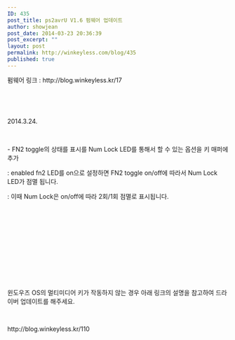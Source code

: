 ```yaml
---
ID: 435
post_title: ps2avrU V1.6 펌웨어 업데이트
author: showjean
post_date: 2014-03-23 20:36:39
post_excerpt: ""
layout: post
permalink: http://winkeyless.com/blog/435
published: true
---
```

<p>펌웨어 링크 : http://blog.winkeyless.kr/17</p><p><br /></p><p><br /></p><p>2014.3.24.</p><p><br /></p><p>- FN2 toggle의 상태를 표시를 Num Lock LED를 통해서 할 수 있는 옵션을 키 매퍼에 추가</p><p>: enabled fn2 LED를 on으로 설정하면 FN2 toggle on/off에 따라서 Num Lock LED가 점멸 됩니다.</p><p>: 이때 Num Lock은 on/off에 따라 2회/1회 점멸로 표시됩니다.</p><p><br /></p><p><br /></p><p><br /></p><p><br /></p><p><br /></p><p><br /></p><p>윈도우즈 OS의 멀티미디어 키가 작동하지 않는 경우 아래 링크의 설명을 참고하여 드라이버 업데이트를 해주세요.</p><p><br /></p><p>http://blog.winkeyless.kr/110</p>